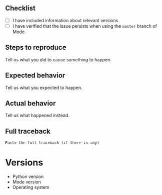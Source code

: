 ## Checklist

- [ ] I have included information about relevant versions
- [ ] I have verified that the issue persists when using the `master` branch of Mode.

## Steps to reproduce

Tell us what you did to cause something to happen.

## Expected behavior

Tell us what you expected to happen.

## Actual behavior

Tell us what happened instead.

## Full traceback

```pytb
Paste the full traceback (if there is any)
```

# Versions

* Python version
* Mode version
* Operating system

